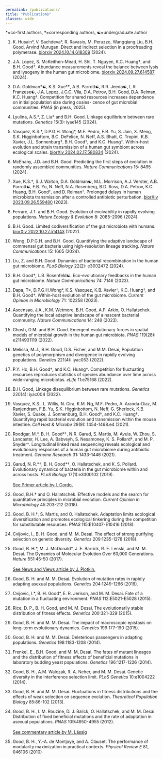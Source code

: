```yaml
---
permalink: /publications/
title: "Publications"
classes: wide
---
```


\*=co-first authors, †=corresponding authors, ☯=undergraduate author

1. K. Husain\*, V. Sachdeva\*, R. Ravasio, M. Peruzzo, Wangqiang Liu, B.H. Good, Arvind Murugan. Direct and indirect selection in a proofreading polymerase. <a href="https://www.biorxiv.org/content/10.1101/2024.10.14.618309">biorxiv 2024.10.14.618309</a> (2024). 

1. J.A. Lopez, S. McKeithen-Mead,  H. Shi, T. Nguyen, K.C. Huang†, and B.H. Good†. Abundance measurements reveal the balance between lysis and lysogeny in the human gut microbiome. <a href="https://www.biorxiv.org/content/10.1101/2024.09.27.614587">biorxiv 2024.09.27.614587</a> (2024). 

1. D.A. Goldman\*☯, K.S. Xue\*†, A.B. Parrott☯, R.R. Jeeda☯, L.R. Franzese☯,
J.A. Lopez, J.C.C. Vila, D.A. Petrov, B.H. Good, D.A. Relman, K.C. Huang†. Competition for shared resources increases dependence on initial population size during coales-
cence of gut microbial communities. *PNAS* (in press, 2025).

1. Lyulina, A.S.\*, Z. Liu\* and B.H. Good. Linkage equilibrium between rare mutations. *Genetics* 15(3): iyae145 (2024).

1. Vasquez, K.S.\*, D.P.G.H. Wong\*, M.F. Pedro,  F.B. Yu,  S. Jain, X. Meng, S.K. Higginbottom, B.C. DeFelice,  N. Neff, A.S. Bhatt,  C. Tropini,  K.B. Xavier, J.L. Sonnenburg†, B.H. Good†, and K.C. Huang†. Within-host evolution and strain transmission of a human gut symbiont across ecological scales. <a href="https://www.biorxiv.org/content/10.1101/2024.02.17.580834">biorXiv 2024.02.17.580834</a> (2024).

1. McEnany, J.D. and B.H. Good. Predicting the first steps of evolution in randomly assembled communities. *Nature Communications* 15: 8495 (2024). 

1. Xue, K.S.†, S.J. Walton,  D.A. Goldman☯, M.L. Morrison, A.J. Verster, A.B. Parrott☯, F.B. Yu,  N. Neff,  N.A. Rosenberg,  B.D. Ross,  D.A. Petrov,  K.C. Huang,  B.H. Good†, and D. Relman†. Prolonged delays in human microbiota transmission after a controlled antibiotic perturbation. <a href="https://www.biorxiv.org/content/10.1101/2023.09.26.559480">biorXiv 2023.09.26.559480</a> (2023).

1. Ferrare, J.T. and B.H. Good. Evolution of evolvability in rapidly evolving populations. *Nature Ecology & Evolution* 8: 2085–2096 (2024). 

1. B.H. Good. Limited codiversification of the gut microbiota with humans. <a href="https://doi.org/10.1101/2022.10.27.514143"> biorXiv 2022.10.27.514143</a> (2022).

1. Wong, D.P.G.H. and B.H. Good. Quantifying the adaptive landscape of commensal gut bacteria using high-resolution lineage tracking. *Nature Communications* 15: 1605 (2024).

1. Liu, Z. and B.H. Good. Dynamics of bacterial recombination in the human gut microbiome. *PLoS Biology* 22(2): e3002472 (2024). 

1. B.H. Good†, L.B. Rosenfeld☯. Eco-evolutionary feedbacks in the human gut microbiome. *Nature Communications* 74: 7146 (2023).

1. Dapa, T\*, D.P.G.H.Wong\*, K.S. Vasquez, K.B. Xavier†, K.C. Huang†, and B.H. Good†. Within-host evolution of the gut microbiome.  *Current Opinion in Microbiology* 71: 102258 (2023). 

1. Ascensao, J.A., K.M. Wetmore, B.H. Good, A.P. Arkin, O. Hallatschek. Quantifying the local adaptive landscape of a nascent bacterial community. *Nature Communications* 14: 248  (2023).

1. Ghosh, O.M. and B.H. Good.  Emergent evolutionary forces in spatial models of microbial growth in the human gut microbiota. *PNAS* 119(28): e2114931119 (2022).

1. Melissa, M.J., B.H. Good, D.S. Fisher, and M.M. Desai, Population genetics of polymorphism and divergence in rapidly evolving populations. *Genetics* 221(4): iyac053 (2022).

1. P.Y. Ho, B.H. Good†, and K.C. Huang†. Competition for fluctuating resources reproduces statistics of species abundance over time across wide-ranging microbiotas. *eLife* 11:e75168 (2022).

1. B.H. Good,  Linkage disequilibrium between rare mutations. *Genetics* 220(4): iyac004  (2022).

1. Vasquez, K.S., L. Willis, N. Cira, K.M. Ng, M.F. Pedro, A. Aranda-Díaz, M. Ranjendram, F.B. Yu, S.K. Higginbottom, N. Neff, G. Sherlock, K.B. Xavier, S. Quake, J. Sonnenburg, B.H. Good†, and K.C. Huang†. Quantifying rapid bacterial evolution and transmission within the mouse intestine. *Cell Host & Microbe* 29(9): 1454-1468.e4 (2021).

1. Roodgar, M.\*,  B. H. Good\*†,  N.R. Garud, S. Martis, M. Avula, W. Zhou, S. Lancaster, H. Lee, A. Babveyh, S. Nesamoney, K. S. Pollard†,  and M. P. Snyder†. Longitudinal linked read sequencing reveals ecological and evolutionary responses of a human gut microbiome during antibiotic treatment. *Genome Research* 31: 1433-1446 (2021).
   
1. Garud, N. R.\*†, B. H. Good\*†, O. Hallatschek, and K. S. Pollard. Evolutionary dynamics of bacteria in the gut microbiome within and across hosts. *PLoS Biology* 17(1):e3000102 (2019).<br/><br/>
<a href="https://journals.plos.org/plosbiology/article/authors?id=10.1371/journal.pbio.3000126">See Primer article by I. Gordo.</a>

1. Good, B.H.† and O. Hallatschek. Effective models and the search for quantitative principles in microbial evolution. *Current Opinion in Microbiology* 45:203-212 (2018). 

1. Good, B. H.†, S. Martis, and O. Hallatschek. Adaptation limits ecological diversification and promotes ecological tinkering during the competition for substitutable resources. *PNAS* 115:E10407-E10416 (2018). 

1. Cvijovic, I., B. H. Good, and M. M. Desai. The effect of strong purifying selection on genetic diversity. *Genetics* 209:1235-1278 (2018).

1. Good, B. H.\*, M. J. McDonald\*, J. E. Barrick, R. E. Lenski, and M. M. Desai. The Dynamics of Molecular Evolution Over 60,000 Generations. *Nature* 551:45-50 (2017). 
<br/><br/>
<a href="https://www.nature.com/articles/nature24152">See News and Views article by J. Plotkin.</a>

1. Good, B. H. and M. M. Desai. Evolution of mutation rates in rapidly adapting asexual populations. *Genetics* 204:1249-1266 (2016).

1. Cvijovic, I.\*, B. H. Good\*, E. R. Jerison, and M. M. Desai. Fate of a mutation in a fluctuating environment. *PNAS* 112:E5021-E5028 (2015). 

1. Rice, D. P., B. H. Good, and M. M. Desai. The evolutionarily stable distribution of fitness effects. *Genetics* 200:321-329 (2015).

1. Good, B. H. and M. M. Desai. The impact of macroscopic epistasis on long-term evolutionary dynamics. *Genetics* 199:177-190 (2015).

1. Good, B. H. and M. M. Desai. Deleterious passengers in adapting populations. *Genetics* 198:1183-1208 (2014).
 
1. Frenkel, E., B.H. Good, and M. M. Desai. The fates of mutant lineages and the distribution of fitness effects of beneficial mutations in laboratory budding yeast populations. *Genetics* 196:1217-1226 (2014).

1. Good, B. H., A.M. Walczak, R. A. Neher, and M. M. Desai. Genetic diversity in the interference selection limit. *PLoS Genetics* 10:e1004222 (2014).
 
1. Good, B. H. and M. M. Desai. Fluctuations in fitness distributions and the effects of weak selection on sequence evolution. *Theoretical Population Biology* 85:86-102 (2013).

1. Good, B. H., I. M. Rouzine, D. J. Balick, O. Hallatschek, and M. M. Desai.  Distribution of fixed beneficial mutations and the rate of adaptation in asexual populations. *PNAS* 109:4950-4955 (2012).
<br/><br/>
<a href="http://www.pnas.org/content/109/13/4719">See commentary article by M. Lässig</a>

1. Good, B. H., Y.-A. de Montjoye, and A. Clauset. The performance of modularity maximization in practical contexts. *Physical Review E* 81, 046106 (2010)